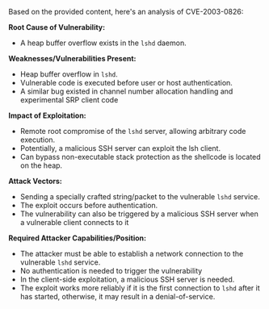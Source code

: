 Based on the provided content, here's an analysis of CVE-2003-0826:

**Root Cause of Vulnerability:**
- A heap buffer overflow exists in the `lshd` daemon.

**Weaknesses/Vulnerabilities Present:**
- Heap buffer overflow in `lshd`.
- Vulnerable code is executed before user or host authentication.
- A similar bug existed in channel number allocation handling and experimental SRP client code

**Impact of Exploitation:**
- Remote root compromise of the `lshd` server, allowing arbitrary code execution.
- Potentially, a malicious SSH server can exploit the lsh client.
- Can bypass non-executable stack protection as the shellcode is located on the heap.

**Attack Vectors:**
- Sending a specially crafted string/packet to the vulnerable `lshd` service.
- The exploit occurs before authentication.
- The vulnerability can also be triggered by a malicious SSH server when a vulnerable client connects to it

**Required Attacker Capabilities/Position:**
- The attacker must be able to establish a network connection to the vulnerable `lshd` service.
- No authentication is needed to trigger the vulnerability
- In the client-side exploitation, a malicious SSH server is needed.
- The exploit works more reliably if it is the first connection to `lshd` after it has started, otherwise, it may result in a denial-of-service.